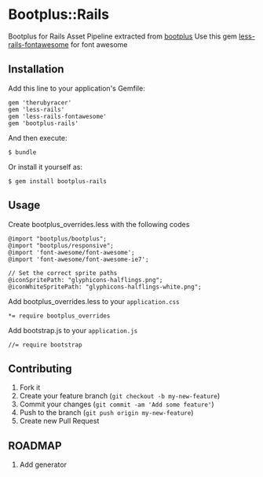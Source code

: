 # Bootplus::Rails

Bootplus for Rails Asset Pipeline extracted from [bootplus](https://github.com/aozora/bootplus)
Use this gem [less-rails-fontawesome](https://github.com/wbzyl/less-rails-fontawesome) for font awesome

## Installation

Add this line to your application's Gemfile:

    gem 'therubyracer'
    gem 'less-rails'
    gem 'less-rails-fontawesome'
    gem 'bootplus-rails'

And then execute:

    $ bundle

Or install it yourself as:

    $ gem install bootplus-rails

## Usage

Create bootplus_overrides.less with the following codes

    @import "bootplus/bootplus";
    @import "bootplus/responsive";
    @import 'font-awesome/font-awesome';
    @import 'font-awesome/font-awesome-ie7';

    // Set the correct sprite paths
    @iconSpritePath: "glyphicons-halflings.png";
    @iconWhiteSpritePath: "glyphicons-halflings-white.png";

Add bootplus_overrides.less to your `application.css`

    *= require bootplus_overrides

Add bootstrap.js to your `application.js`
    
    //= require bootstrap

## Contributing

1. Fork it
2. Create your feature branch (`git checkout -b my-new-feature`)
3. Commit your changes (`git commit -am 'Add some feature'`)
4. Push to the branch (`git push origin my-new-feature`)
5. Create new Pull Request

## ROADMAP

1. Add generator
